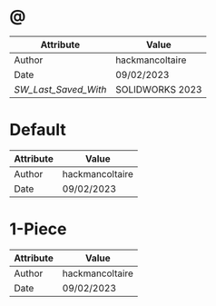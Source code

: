 # @
| Attribute | Value |
| ---  | ---     |
| Author | hackmancoltaire |
| Date | 09/02/2023 |
| _SW_Last_Saved_With_ | SOLIDWORKS 2023 |
# Default
| Attribute | Value |
| ---  | ---     |
| Author | hackmancoltaire |
| Date | 09/02/2023 |
# 1-Piece
| Attribute | Value |
| ---  | ---     |
| Author | hackmancoltaire |
| Date | 09/02/2023 |

